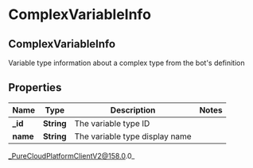 # ComplexVariableInfo

## ComplexVariableInfo
Variable type information about a complex type from the bot&#39;s definition

## Properties

|Name | Type | Description | Notes|
|------------ | ------------- | ------------- | -------------|
| **_id** | **String** | The variable type ID | |
| **name** | **String** | The variable type display name | |



_PureCloudPlatformClientV2@158.0.0_
